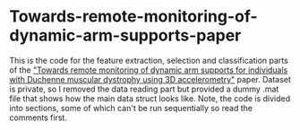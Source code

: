 # Towards-remote-monitoring-of-dynamic-arm-supports-paper
This is the code for the feature extraction, selection and classification parts of the ["Towards remote monitoring of dynamic arm supports for individuals with Duchenne muscular dystrophy using 3D accelerometry"](https://www.sciencedirect.com/science/article/abs/pii/S095741742200999X) paper. Dataset is private, so I removed the data reading part but provided a dummy .mat file that shows how the main data struct looks like. Note, the code is divided into sections, some of which can't be run sequentially so read the comments first.
